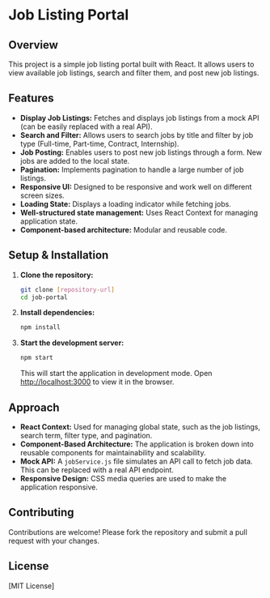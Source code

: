 # Job Listing Portal

## Overview

This project is a simple job listing portal built with React.  It allows users to view available job listings, search and filter them, and post new job listings.

## Features

*   **Display Job Listings:** Fetches and displays job listings from a mock API (can be easily replaced with a real API).
*   **Search and Filter:** Allows users to search jobs by title and filter by job type (Full-time, Part-time, Contract, Internship).
*   **Job Posting:**  Enables users to post new job listings through a form.  New jobs are added to the local state.
*   **Pagination:** Implements pagination to handle a large number of job listings.
*   **Responsive UI:** Designed to be responsive and work well on different screen sizes.
*   **Loading State:**  Displays a loading indicator while fetching jobs.
*   **Well-structured state management:** Uses React Context for managing application state.
*   **Component-based architecture:** Modular and reusable code.

## Setup & Installation

1.  **Clone the repository:**

    ```bash
    git clone [repository-url]
    cd job-portal
    ```

2.  **Install dependencies:**

    ```bash
    npm install
    ```

3.  **Start the development server:**

    ```bash
    npm start
    ```

    This will start the application in development mode. Open [http://localhost:3000](http://localhost:3000) to view it in the browser.

## Approach

*   **React Context:** Used for managing global state, such as the job listings, search term, filter type, and pagination.
*   **Component-Based Architecture:**  The application is broken down into reusable components for maintainability and scalability.
*   **Mock API:** A `jobService.js` file simulates an API call to fetch job data.  This can be replaced with a real API endpoint.
*   **Responsive Design:** CSS media queries are used to make the application responsive.

## Contributing

Contributions are welcome!  Please fork the repository and submit a pull request with your changes.

## License

[MIT License]